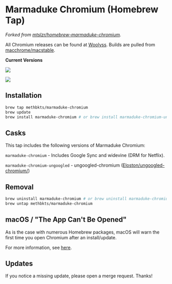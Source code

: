 # Marmaduke Chromium (Homebrew Tap)

*Forked from [mtslzr/homebrew-marmaduke-chromium](https://github.com/mtslzr/homebrew-marmaduke-chromium).*

All Chromium releases can be found at [Woolyss](https://chromium.woolyss.com).
Builds are pulled from [macchrome/macstable](https://github.com/macchrome/macstable).

<!-- ![](https://github.com/methbkts/marmaduke-chromium/workflows/Test/badge.svg) -->

**Current Versions**

![](https://img.shields.io/badge/marmaduke--chromium-127.6533.61-blue)

<!-- ![](https://img.shields.io/badge/marmaduke--chromium--nosync-84.0.4147.89-lightblue) -->

![](https://img.shields.io/badge/marmaduke--chromium--ungoogled-134.6998.116-yellow)

## Installation

```bash
brew tap methbkts/marmaduke-chromium
brew update
brew install marmaduke-chromium # or brew install marmaduke-chromium-ungoogled
```

## Casks

This tap includes the following versions of Marmaduke Chromium:

`marmaduke-chromium` - Includes Google Sync and widevine (DRM for Netflix).

<!-- `marmaduke-chromium-nosync` - Does not include Google Sync nor widevine. -->

`marmaduke-chromium-ungoogled` - ungoogled-chromium ([Eloston/ungoogled-chromium/](https://github.com/Eloston/ungoogled-chromium/))

## Removal

```bash
brew uninstall marmaduke-chromium # or brew uninstall marmaduke-chromium-ungoogled
brew untap methbkts/marmaduke-chromium
```

## macOS / "The App Can't Be Opened"

As is the case with numerous Homebrew packages, macOS will warn the first time you open Chromium after an install/update.

For more information, see [here](https://docs.brew.sh/FAQ#why-cant-i-open-a-mac-app-from-an-unidentified-developer).

## Updates

If you notice a missing update, please open a merge request. Thanks!
